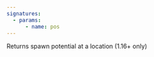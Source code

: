 ```yaml
---
signatures:
  - params:
      - name: pos
---
```


Returns spawn potential at a location (1.16+ only)
